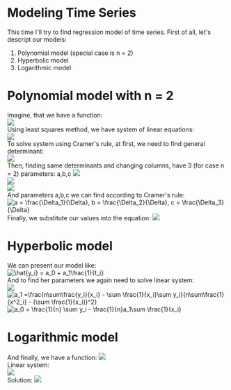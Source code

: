 # Modeling Time Series
This time I'll try to find regression model of time series. First of all, let's descript our models:</br>
1. Polynomial model (special case is n = 2)
2. Hyperbolic model
3. Logarithmic model
# Polynomial model with n = 2
Imagine, that we have a function:</br>
<img src = "https://moluch.ru/blmcbn/49571/49571.008.png"></br>
Using least squares method, we have system of linear equations:</br>
<img src = "https://moluch.ru/blmcbn/49571/49571.019.png"></br>
To solve system using Cramer's rule, at first, we need to find general determinant:</br>
<img src = "https://moluch.ru/blmcbn/49571/49571.020.png"></br>
Then, finding same determinants and changing columns, have 3 (for case n = 2) parameters: a,b,c
<img src = "https://moluch.ru/blmcbn/49571/49571.021.png"></br>
<img src = "https://moluch.ru/blmcbn/49571/49571.022.png"></br>
<img src = "https://moluch.ru/blmcbn/49571/49571.023.png"></br>
And parameters a,b,c we can find according to Cramer's rule:
<img src="https://latex.codecogs.com/svg.image?a&space;=&space;\frac{\Delta_1}{\Delta},&space;b&space;=&space;\frac{\Delta_2}{\Delta},&space;c&space;=&space;\frac{\Delta_3}{\Delta}" title="a = \frac{\Delta_1}{\Delta}, b = \frac{\Delta_2}{\Delta}, c = \frac{\Delta_3}{\Delta}" /></br>
Finally, we substitute our values into the equation:
<img src = "https://moluch.ru/blmcbn/49571/49571.007.png"></br>
# Hyperbolic model
We can present our model like:</br>
<img src="https://latex.codecogs.com/svg.image?\hat{y_i}&space;=&space;a_0&space;&plus;&space;a_1\frac{1}{t_i}" title="\hat{y_i} = a_0 + a_1\frac{1}{t_i}" /></br>
And to find her parameters we again need to solve linear system:</br>
<img src = "https://sun9-8.userapi.com/impg/R0YyocrYvi1D0CW6_56NZb0c_C-ag9iit0iwBw/3og3iybJ_mc.jpg?size=236x123&quality=96&sign=e33b229c7320d09694df161ffbfc9333&type=album"></br>
<img src="https://latex.codecogs.com/svg.image?a_1&space;=\frac{n\sum\frac{y_i}{x_i}&space;-&space;\sum&space;\frac{1}{x_i}\sum&space;y_i}{n\sum\frac{1}{x^2_i}&space;-&space;(\sum&space;\frac{1}{x_i})^2}" title="a_1 =\frac{n\sum\frac{y_i}{x_i} - \sum \frac{1}{x_i}\sum y_i}{n\sum\frac{1}{x^2_i} - (\sum \frac{1}{x_i})^2}" /></br>
<img src="https://latex.codecogs.com/svg.image?a_0&space;=&space;\frac{1}{n}&space;\sum&space;y_i&space;-&space;\frac{1}{n}a_1\sum&space;\frac{1}{x_i}" title="a_0 = \frac{1}{n} \sum y_i - \frac{1}{n}a_1\sum \frac{1}{x_i}" /></br>
# Logarithmic model
And finally, we have a function:
<img src = "http://simenergy.ru/MyArticles/Math_analysis_digital_processing/005/Ordinary_Least_Squares.files/image033.png"></br>
Linear system:</br>
<img src = "http://simenergy.ru/MyArticles/Math_analysis_digital_processing/005/Ordinary_Least_Squares.files/image034.png"></br>
Solution:
<img src = "http://simenergy.ru/MyArticles/Math_analysis_digital_processing/005/Ordinary_Least_Squares.files/image035.png"></br>
